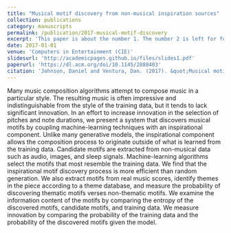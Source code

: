 ```yaml
---
title: "Musical motif discovery from non-musical inspiration sources"
collection: publications
category: manuscripts
permalink: /publication/2017-musical-motif-discovery
excerpt: 'This paper is about the number 1. The number 2 is left for future work.'
date: 2017-01-01
venue: 'Computers in Entertainment (CIE)'
slidesurl: 'http://academicpages.github.io/files/slides1.pdf'
paperurl: 'https://dl.acm.org/doi/10.1145/2888403'
citation: 'Johnson, Daniel and Ventura, Dan. (2017). &quot;Musical motif discovery from non-musical inspiration sources.&quot; <i>Computers in Entertainment (CIE)</i>. 14(2).'
---
```


Many music composition algorithms attempt to compose music in a particular style. The resulting music is often impressive and indistinguishable from the style of the training data, but it tends to lack significant innovation. In an effort to increase innovation in the selection of pitches and note durations, we present a system that discovers musical motifs by coupling machine-learning techniques with an inspirational component. Unlike many generative models, the inspirational component allows the composition process to originate outside of what is learned from the training data. Candidate motifs are extracted from non-musical data such as audio, images, and sleep signals. Machine-learning algorithms select the motifs that most resemble the training data. We find that the inspirational motif discovery process is more efficient than random generation. We also extract motifs from real music scores, identify themes in the piece according to a theme database, and measure the probability of discovering thematic motifs verses non-thematic motifs. We examine the information content of the motifs by comparing the entropy of the discovered motifs, candidate motifs, and training data. We measure innovation by comparing the probability of the training data and the probability of the discovered motifs given the model.
